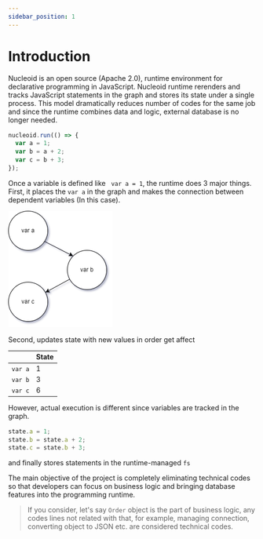 ```yaml
---
sidebar_position: 1
---
```


# Introduction

Nucleoid is an open source (Apache 2.0), runtime environment for declarative programming in JavaScript. Nucleoid runtime rerenders and tracks JavaScript statements in the graph and stores its state under a single process. This model dramatically reduces number of codes for the same job and since the runtime combines data and logic, external database is no longer needed.

```javascript
nucleoid.run(() => {
  var a = 1;
  var b = a + 2;
  var c = b + 3;
});
```

Once a variable is defined like ` var a = 1`, the runtime does 3 major things. First, it places the `var a` in the graph and makes the connection between dependent variables (In this case).

![Variable Graph](../../static/media/variable-graph.drawio.png)

Second, updates state with new values in order get affect

|         | State |
| ------- | ----- |
| `var a` | 1     |
| `var b` | 3     |
| `var c` | 6     |

However, actual execution is different since variables are tracked in the graph.

```javascript
state.a = 1;
state.b = state.a + 2;
state.c = state.b + 3;
```

and finally stores statements in the runtime-managed `fs`

The main objective of the project is completely eliminating technical codes so that developers can focus on business logic and bringing database features into the programming runtime.

> If you consider, let's say `Order` object is the part of business logic, any codes lines not related with that, for example, managing connection, converting object to JSON etc. are considered technical codes.
